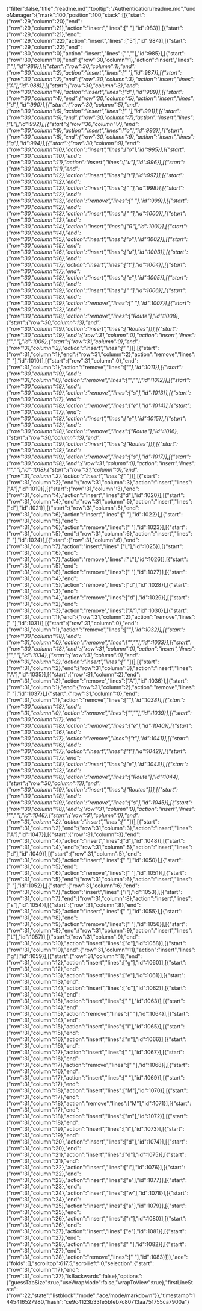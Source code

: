 {"filter":false,"title":"readme.md","tooltip":"/Authentication/readme.md","undoManager":{"mark":100,"position":100,"stack":[[{"start":{"row":29,"column":20},"end":{"row":29,"column":21},"action":"insert","lines":[" "],"id":983}],[{"start":{"row":29,"column":21},"end":{"row":29,"column":22},"action":"insert","lines":["5"],"id":984}],[{"start":{"row":29,"column":22},"end":{"row":30,"column":0},"action":"insert","lines":["",""],"id":985}],[{"start":{"row":30,"column":0},"end":{"row":30,"column":1},"action":"insert","lines":["*"],"id":986}],[{"start":{"row":30,"column":1},"end":{"row":30,"column":2},"action":"insert","lines":[" "],"id":987}],[{"start":{"row":30,"column":2},"end":{"row":30,"column":3},"action":"insert","lines":["A"],"id":988}],[{"start":{"row":30,"column":3},"end":{"row":30,"column":4},"action":"insert","lines":["d"],"id":989}],[{"start":{"row":30,"column":4},"end":{"row":30,"column":5},"action":"insert","lines":["d"],"id":990}],[{"start":{"row":30,"column":5},"end":{"row":30,"column":6},"action":"insert","lines":[" "],"id":991}],[{"start":{"row":30,"column":6},"end":{"row":30,"column":7},"action":"insert","lines":["L"],"id":992}],[{"start":{"row":30,"column":7},"end":{"row":30,"column":8},"action":"insert","lines":["o"],"id":993}],[{"start":{"row":30,"column":8},"end":{"row":30,"column":9},"action":"insert","lines":["g"],"id":994}],[{"start":{"row":30,"column":9},"end":{"row":30,"column":10},"action":"insert","lines":["o"],"id":995}],[{"start":{"row":30,"column":10},"end":{"row":30,"column":11},"action":"insert","lines":["u"],"id":996}],[{"start":{"row":30,"column":11},"end":{"row":30,"column":12},"action":"insert","lines":["t"],"id":997}],[{"start":{"row":30,"column":12},"end":{"row":30,"column":13},"action":"insert","lines":[" "],"id":998}],[{"start":{"row":30,"column":12},"end":{"row":30,"column":13},"action":"remove","lines":[" "],"id":999}],[{"start":{"row":30,"column":12},"end":{"row":30,"column":13},"action":"insert","lines":[" "],"id":1000}],[{"start":{"row":30,"column":13},"end":{"row":30,"column":14},"action":"insert","lines":["R"],"id":1001}],[{"start":{"row":30,"column":14},"end":{"row":30,"column":15},"action":"insert","lines":["o"],"id":1002}],[{"start":{"row":30,"column":15},"end":{"row":30,"column":16},"action":"insert","lines":["u"],"id":1003}],[{"start":{"row":30,"column":16},"end":{"row":30,"column":17},"action":"insert","lines":["t"],"id":1004}],[{"start":{"row":30,"column":17},"end":{"row":30,"column":18},"action":"insert","lines":["e"],"id":1005}],[{"start":{"row":30,"column":18},"end":{"row":30,"column":19},"action":"insert","lines":[" "],"id":1006}],[{"start":{"row":30,"column":18},"end":{"row":30,"column":19},"action":"remove","lines":[" "],"id":1007}],[{"start":{"row":30,"column":13},"end":{"row":30,"column":18},"action":"remove","lines":["Route"],"id":1008},{"start":{"row":30,"column":13},"end":{"row":30,"column":19},"action":"insert","lines":["Routes"]}],[{"start":{"row":30,"column":19},"end":{"row":31,"column":0},"action":"insert","lines":["",""],"id":1009},{"start":{"row":31,"column":0},"end":{"row":31,"column":2},"action":"insert","lines":["* "]}],[{"start":{"row":31,"column":1},"end":{"row":31,"column":2},"action":"remove","lines":[" "],"id":1010}],[{"start":{"row":31,"column":0},"end":{"row":31,"column":1},"action":"remove","lines":["*"],"id":1011}],[{"start":{"row":30,"column":19},"end":{"row":31,"column":0},"action":"remove","lines":["",""],"id":1012}],[{"start":{"row":30,"column":18},"end":{"row":30,"column":19},"action":"remove","lines":["s"],"id":1013}],[{"start":{"row":30,"column":17},"end":{"row":30,"column":18},"action":"remove","lines":["e"],"id":1014}],[{"start":{"row":30,"column":17},"end":{"row":30,"column":18},"action":"insert","lines":["e"],"id":1015}],[{"start":{"row":30,"column":13},"end":{"row":30,"column":18},"action":"remove","lines":["Route"],"id":1016},{"start":{"row":30,"column":13},"end":{"row":30,"column":19},"action":"insert","lines":["Routes"]}],[{"start":{"row":30,"column":18},"end":{"row":30,"column":19},"action":"remove","lines":["s"],"id":1017}],[{"start":{"row":30,"column":18},"end":{"row":31,"column":0},"action":"insert","lines":["",""],"id":1018},{"start":{"row":31,"column":0},"end":{"row":31,"column":2},"action":"insert","lines":["* "]}],[{"start":{"row":31,"column":2},"end":{"row":31,"column":3},"action":"insert","lines":["A"],"id":1019}],[{"start":{"row":31,"column":3},"end":{"row":31,"column":4},"action":"insert","lines":["d"],"id":1020}],[{"start":{"row":31,"column":4},"end":{"row":31,"column":5},"action":"insert","lines":["d"],"id":1021}],[{"start":{"row":31,"column":5},"end":{"row":31,"column":6},"action":"insert","lines":[" "],"id":1022}],[{"start":{"row":31,"column":5},"end":{"row":31,"column":6},"action":"remove","lines":[" "],"id":1023}],[{"start":{"row":31,"column":5},"end":{"row":31,"column":6},"action":"insert","lines":[" "],"id":1024}],[{"start":{"row":31,"column":6},"end":{"row":31,"column":7},"action":"insert","lines":["L"],"id":1025}],[{"start":{"row":31,"column":6},"end":{"row":31,"column":7},"action":"remove","lines":["L"],"id":1026}],[{"start":{"row":31,"column":5},"end":{"row":31,"column":6},"action":"remove","lines":[" "],"id":1027}],[{"start":{"row":31,"column":4},"end":{"row":31,"column":5},"action":"remove","lines":["d"],"id":1028}],[{"start":{"row":31,"column":3},"end":{"row":31,"column":4},"action":"remove","lines":["d"],"id":1029}],[{"start":{"row":31,"column":2},"end":{"row":31,"column":3},"action":"remove","lines":["A"],"id":1030}],[{"start":{"row":31,"column":1},"end":{"row":31,"column":2},"action":"remove","lines":[" "],"id":1031}],[{"start":{"row":31,"column":0},"end":{"row":31,"column":1},"action":"remove","lines":["*"],"id":1032}],[{"start":{"row":30,"column":18},"end":{"row":31,"column":0},"action":"remove","lines":["",""],"id":1033}],[{"start":{"row":30,"column":18},"end":{"row":31,"column":0},"action":"insert","lines":["",""],"id":1034},{"start":{"row":31,"column":0},"end":{"row":31,"column":2},"action":"insert","lines":["* "]}],[{"start":{"row":31,"column":2},"end":{"row":31,"column":3},"action":"insert","lines":["A"],"id":1035}],[{"start":{"row":31,"column":2},"end":{"row":31,"column":3},"action":"remove","lines":["A"],"id":1036}],[{"start":{"row":31,"column":1},"end":{"row":31,"column":2},"action":"remove","lines":[" "],"id":1037}],[{"start":{"row":31,"column":0},"end":{"row":31,"column":1},"action":"remove","lines":["*"],"id":1038}],[{"start":{"row":30,"column":18},"end":{"row":31,"column":0},"action":"remove","lines":["",""],"id":1039}],[{"start":{"row":30,"column":17},"end":{"row":30,"column":18},"action":"remove","lines":["e"],"id":1040}],[{"start":{"row":30,"column":16},"end":{"row":30,"column":17},"action":"remove","lines":["t"],"id":1041}],[{"start":{"row":30,"column":16},"end":{"row":30,"column":17},"action":"insert","lines":["t"],"id":1042}],[{"start":{"row":30,"column":17},"end":{"row":30,"column":18},"action":"insert","lines":["e"],"id":1043}],[{"start":{"row":30,"column":13},"end":{"row":30,"column":18},"action":"remove","lines":["Route"],"id":1044},{"start":{"row":30,"column":13},"end":{"row":30,"column":19},"action":"insert","lines":["Routes"]}],[{"start":{"row":30,"column":18},"end":{"row":30,"column":19},"action":"remove","lines":["s"],"id":1045}],[{"start":{"row":30,"column":18},"end":{"row":31,"column":0},"action":"insert","lines":["",""],"id":1046},{"start":{"row":31,"column":0},"end":{"row":31,"column":2},"action":"insert","lines":["* "]}],[{"start":{"row":31,"column":2},"end":{"row":31,"column":3},"action":"insert","lines":["A"],"id":1047}],[{"start":{"row":31,"column":3},"end":{"row":31,"column":4},"action":"insert","lines":["d"],"id":1048}],[{"start":{"row":31,"column":4},"end":{"row":31,"column":5},"action":"insert","lines":["d"],"id":1049}],[{"start":{"row":31,"column":5},"end":{"row":31,"column":6},"action":"insert","lines":[" "],"id":1050}],[{"start":{"row":31,"column":5},"end":{"row":31,"column":6},"action":"remove","lines":[" "],"id":1051}],[{"start":{"row":31,"column":5},"end":{"row":31,"column":6},"action":"insert","lines":[" "],"id":1052}],[{"start":{"row":31,"column":6},"end":{"row":31,"column":7},"action":"insert","lines":["i"],"id":1053}],[{"start":{"row":31,"column":7},"end":{"row":31,"column":8},"action":"insert","lines":["s"],"id":1054}],[{"start":{"row":31,"column":8},"end":{"row":31,"column":9},"action":"insert","lines":[" "],"id":1055}],[{"start":{"row":31,"column":8},"end":{"row":31,"column":9},"action":"remove","lines":[" "],"id":1056}],[{"start":{"row":31,"column":8},"end":{"row":31,"column":9},"action":"insert","lines":["L"],"id":1057}],[{"start":{"row":31,"column":9},"end":{"row":31,"column":10},"action":"insert","lines":["o"],"id":1058}],[{"start":{"row":31,"column":10},"end":{"row":31,"column":11},"action":"insert","lines":["g"],"id":1059}],[{"start":{"row":31,"column":11},"end":{"row":31,"column":12},"action":"insert","lines":["g"],"id":1060}],[{"start":{"row":31,"column":12},"end":{"row":31,"column":13},"action":"insert","lines":["e"],"id":1061}],[{"start":{"row":31,"column":13},"end":{"row":31,"column":14},"action":"insert","lines":["d"],"id":1062}],[{"start":{"row":31,"column":14},"end":{"row":31,"column":15},"action":"insert","lines":[" "],"id":1063}],[{"start":{"row":31,"column":14},"end":{"row":31,"column":15},"action":"remove","lines":[" "],"id":1064}],[{"start":{"row":31,"column":14},"end":{"row":31,"column":15},"action":"insert","lines":["I"],"id":1065}],[{"start":{"row":31,"column":15},"end":{"row":31,"column":16},"action":"insert","lines":["n"],"id":1066}],[{"start":{"row":31,"column":16},"end":{"row":31,"column":17},"action":"insert","lines":[" "],"id":1067}],[{"start":{"row":31,"column":16},"end":{"row":31,"column":17},"action":"remove","lines":[" "],"id":1068}],[{"start":{"row":31,"column":16},"end":{"row":31,"column":17},"action":"insert","lines":[" "],"id":1069}],[{"start":{"row":31,"column":17},"end":{"row":31,"column":18},"action":"insert","lines":["M"],"id":1070}],[{"start":{"row":31,"column":17},"end":{"row":31,"column":18},"action":"remove","lines":["M"],"id":1071}],[{"start":{"row":31,"column":17},"end":{"row":31,"column":18},"action":"insert","lines":["m"],"id":1072}],[{"start":{"row":31,"column":18},"end":{"row":31,"column":19},"action":"insert","lines":["i"],"id":1073}],[{"start":{"row":31,"column":19},"end":{"row":31,"column":20},"action":"insert","lines":["d"],"id":1074}],[{"start":{"row":31,"column":20},"end":{"row":31,"column":21},"action":"insert","lines":["d"],"id":1075}],[{"start":{"row":31,"column":21},"end":{"row":31,"column":22},"action":"insert","lines":["l"],"id":1076}],[{"start":{"row":31,"column":22},"end":{"row":31,"column":23},"action":"insert","lines":["e"],"id":1077}],[{"start":{"row":31,"column":23},"end":{"row":31,"column":24},"action":"insert","lines":["w"],"id":1078}],[{"start":{"row":31,"column":24},"end":{"row":31,"column":25},"action":"insert","lines":["a"],"id":1079}],[{"start":{"row":31,"column":25},"end":{"row":31,"column":26},"action":"insert","lines":["r"],"id":1080}],[{"start":{"row":31,"column":26},"end":{"row":31,"column":27},"action":"insert","lines":["e"],"id":1081}],[{"start":{"row":31,"column":27},"end":{"row":31,"column":28},"action":"insert","lines":[" "],"id":1082}],[{"start":{"row":31,"column":27},"end":{"row":31,"column":28},"action":"remove","lines":[" "],"id":1083}]]},"ace":{"folds":[],"scrolltop":617.5,"scrollleft":0,"selection":{"start":{"row":31,"column":17},"end":{"row":31,"column":27},"isBackwards":false},"options":{"guessTabSize":true,"useWrapMode":false,"wrapToView":true},"firstLineState":{"row":22,"state":"listblock","mode":"ace/mode/markdown"}},"timestamp":1445416527980,"hash":"ce9c4123b33fe5bfeb7c80713aa751755ca7900a"}